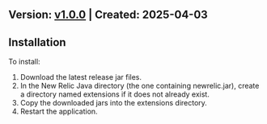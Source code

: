 ## Version: [v1.0.0](https://github.com/newrelic-experimental/newrelic-java-micronaut-additional/releases/tag/v1.0.0) | Created: 2025-04-03


## Installation

To install:

1. Download the latest release jar files.
2. In the New Relic Java directory (the one containing newrelic.jar), create a directory named extensions if it does not already exist.
3. Copy the downloaded jars into the extensions directory.
4. Restart the application.   
